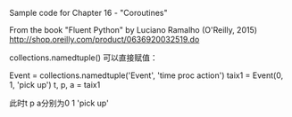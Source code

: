 Sample code for Chapter 16 - "Coroutines"

From the book "Fluent Python" by Luciano Ramalho (O'Reilly, 2015)
http://shop.oreilly.com/product/0636920032519.do

collections.namedtuple() 可以直接赋值：

Event = collections.namedtuple('Event', 'time proc action')
taix1 = Event(0, 1, 'pick up')
t, p, a = taix1

此时t p a分别为0 1 'pick up'
